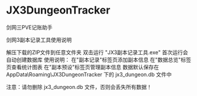 # JX3DungeonTracker
剑网三PVE记账助手

剑网3副本记录工具使用说明

解压下载的ZIP文件到任意文件夹
双击运行 "JX3副本记录工具.exe"
首次运行会自动创建数据库
使用说明：
在"副本记录"标签页添加副本信息
在"数据总览"标签页查看统计图表
在"副本预设"标签页管理副本信息
数据默认保存在 AppData\Roaming\JX3DungeonTracker 下的 jx3_dungeon.db 文件中

注意：请勿删除 jx3_dungeon.db 文件，否则会丢失所有数据！
